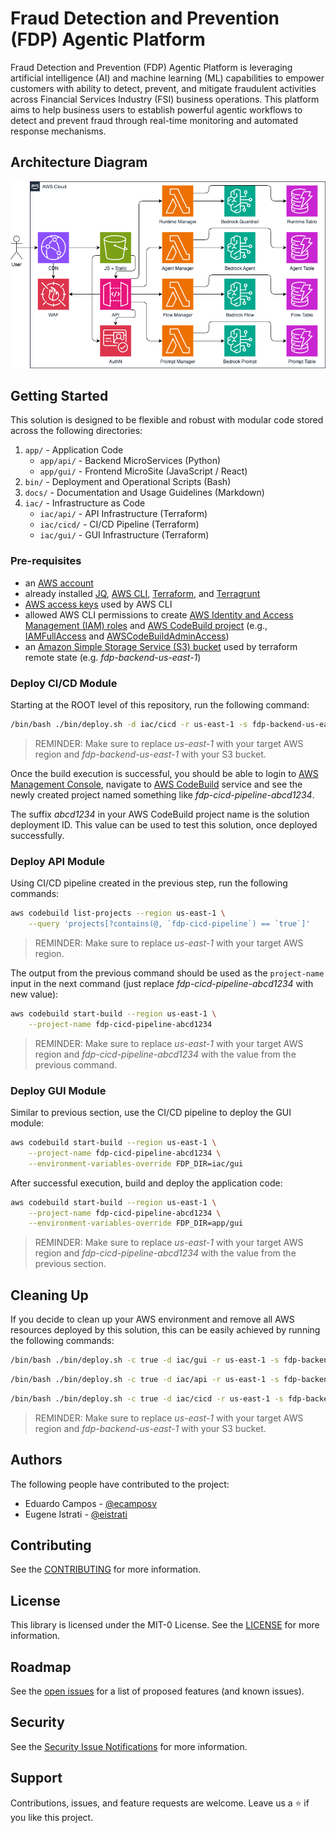 # Fraud Detection and Prevention (FDP) Agentic Platform

Fraud Detection and Prevention (FDP) Agentic Platform is leveraging artificial
intelligence (AI) and machine learning (ML) capabilities to empower customers
with ability to detect, prevent, and mitigate fraudulent activities across
Financial Services Industry (FSI) business operations. This platform aims to
help business users to establish powerful agentic workflows to detect and
prevent fraud through real-time monitoring and automated response mechanisms.

## Architecture Diagram

![Architecture Diagram](./docs/architecture.png "Architecture Diagram")

## Getting Started

This solution is designed to be flexible and robust with modular code stored
across the following directories:

1. `app/` - Application Code
    * `app/api/` - Backend MicroServices (Python)
    * `app/gui/` - Frontend MicroSite (JavaScript / React)
2. `bin/` - Deployment and Operational Scripts (Bash)
3. `docs/` - Documentation and Usage Guidelines (Markdown)
4. `iac/` - Infrastructure as Code
    * `iac/api/` - API Infrastructure (Terraform)
    * `iac/cicd/` - CI/CD Pipeline (Terraform)
    * `iac/gui/` - GUI Infrastructure (Terraform)

### Pre-requisites

* an [AWS account](https://docs.aws.amazon.com/accounts/latest/reference/manage-acct-creating.html)
* already installed [JQ](https://jqlang.github.io/jq/download/),
[AWS CLI](https://docs.aws.amazon.com/cli/latest/userguide/getting-started-install.html),
[Terraform](https://developer.hashicorp.com/terraform/tutorials/aws-get-started/install-cli), and
[Terragrunt](https://terragrunt.gruntwork.io/docs/getting-started/install/)
* [AWS access keys](https://docs.aws.amazon.com/accounts/latest/reference/credentials-access-keys-best-practices.html)
used by AWS CLI
* allowed AWS CLI permissions to create
[AWS Identity and Access Management (IAM) roles](https://docs.aws.amazon.com/IAM/latest/UserGuide/id_roles_create.html)
and [AWS CodeBuild project](https://docs.aws.amazon.com/codebuild/latest/userguide/planning.html) (e.g.,
[IAMFullAccess](https://docs.aws.amazon.com/aws-managed-policy/latest/reference/IAMFullAccess.html) and
[AWSCodeBuildAdminAccess](https://docs.aws.amazon.com/aws-managed-policy/latest/reference/AWSCodeBuildAdminAccess.html))
* an [Amazon Simple Storage Service (S3) bucket](https://docs.aws.amazon.com/AmazonS3/latest/userguide/create-bucket-overview.html)
used by terraform remote state (e.g. *fdp-backend-us-east-1*)

### Deploy CI/CD Module

Starting at the ROOT level of this repository, run the following command:

```sh
/bin/bash ./bin/deploy.sh -d iac/cicd -r us-east-1 -s fdp-backend-us-east-1
```

> REMINDER: Make sure to replace *us-east-1* with your target AWS region and
*fdp-backend-us-east-1* with your S3 bucket.

Once the build execution is successful, you should be able to login to
[AWS Management Console](https://console.aws.amazon.com/console/home), navigate
to [AWS CodeBuild](https://console.aws.amazon.com/codesuite/codebuild/projects)
service and see the newly created project named something like
*fdp-cicd-pipeline-abcd1234*.

The suffix *abcd1234* in your AWS CodeBuild project name is the solution
deployment ID. This value can be used to test this solution, once deployed
successfully.

### Deploy API Module

Using CI/CD pipeline created in the previous step, run the following commands:

```sh
aws codebuild list-projects --region us-east-1 \
    --query 'projects[?contains(@, `fdp-cicd-pipeline`) == `true`]'
```

> REMINDER: Make sure to replace *us-east-1* with your target AWS region.

The output from the previous command should be used as the `project-name` input
in the next command (just replace *fdp-cicd-pipeline-abcd1234* with new value):

```sh
aws codebuild start-build --region us-east-1 \
    --project-name fdp-cicd-pipeline-abcd1234
```

> REMINDER: Make sure to replace *us-east-1* with your target AWS region and
*fdp-cicd-pipeline-abcd1234* with the value from the previous command.

### Deploy GUI Module

Similar to previous section, use the CI/CD pipeline to deploy the GUI module:

```sh
aws codebuild start-build --region us-east-1 \
    --project-name fdp-cicd-pipeline-abcd1234 \
    --environment-variables-override FDP_DIR=iac/gui
```

After successful execution, build and deploy the application code:

```sh
aws codebuild start-build --region us-east-1 \
    --project-name fdp-cicd-pipeline-abcd1234 \
    --environment-variables-override FDP_DIR=app/gui
```

> REMINDER: Make sure to replace *us-east-1* with your target AWS region and
*fdp-cicd-pipeline-abcd1234* with the value from the previous section.

## Cleaning Up

If you decide to clean up your AWS environment and remove all AWS resources
deployed by this solution, this can be easily achieved by running the following
commands:

```sh
/bin/bash ./bin/deploy.sh -c true -d iac/gui -r us-east-1 -s fdp-backend-us-east-1
```

```sh
/bin/bash ./bin/deploy.sh -c true -d iac/api -r us-east-1 -s fdp-backend-us-east-1
```

```sh
/bin/bash ./bin/deploy.sh -c true -d iac/cicd -r us-east-1 -s fdp-backend-us-east-1
```

> REMINDER: Make sure to replace *us-east-1* with your target AWS region and
*fdp-backend-us-east-1* with your S3 bucket.

## Authors

The following people have contributed to the project:

* Eduardo Campos - [@ecamposv](https://github.com/ecamposv)
* Eugene Istrati - [@eistrati](https://github.com/eistrati)

## Contributing

See the [CONTRIBUTING](./CONTRIBUTING.md) for more information.

## License

This library is licensed under the MIT-0 License.
See the [LICENSE](./LICENSE) for more information.

## Roadmap

See the
[open issues](https://github.com/aws-samples/sample-fraud-detection-and-prevention-fdp-agentic-platform/issues)
for a list of proposed features (and known issues).

## Security

See the
[Security Issue Notifications](./CONTRIBUTING.md#security-issue-notifications)
for more information.

## Support

Contributions, issues, and feature requests are welcome.
Leave us a ⭐️ if you like this project.
